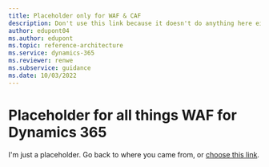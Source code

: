 ```yaml
---
title: Placeholder only for WAF & CAF
description: Don't use this link because it doesn't do anything here either.
author: edupont04
ms.author: edupont
ms.topic: reference-architecture
ms.service: dynamics-365
ms.reviewer: renwe
ms.subservice: guidance
ms.date: 10/03/2022
---
```


# Placeholder for all things WAF for Dynamics 365

I'm just a placeholder. Go back to where you came from, or [choose this link](../index.yml). 
